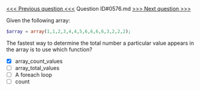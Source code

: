 [<<< Previous question <<<](0575.md)  Question ID#0576.md  [>>> Next question >>>](0577.md) 

Given the following array:

```php
$array = array(1,1,2,3,4,4,5,6,6,6,6,3,2,2,2);
```
The fastest way to determine the total number a particular value appears in the array is to use which function?

- [x] array_count_values
- [ ] array_total_values
- [ ] A foreach loop
- [ ] count
